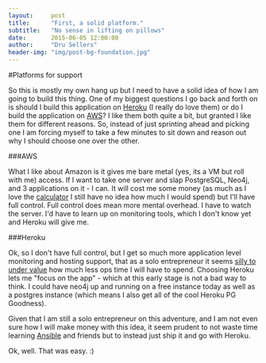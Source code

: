 ```yaml
---
layout:     post
title:      "First, a solid platform."
subtitle:   "No sense in lifting on pillows"
date:       2015-06-05 12:00:00
author:     "Dru Sellers"
header-img: "img/post-bg-foundation.jpg"
---
```


#Platforms for support

So this is mostly my own hang up but I need to have a solid idea of how I am going to build this thing. One of my biggest questions I go back and forth on is should I build this application on [Heroku](http://heroku.com) (I really do love them) or do I build the application on [AWS](http://aws.amazon.com)? I like them both quite a bit, but granted I like them for different reasons. So, instead of just sprinting ahead and picking one I am forcing myself to take a few minutes to sit down and reason out why I should choose one over the other.

###AWS

What I like about Amazon is it gives me bare metal (yes, its a VM but roll with me) access. If I want to take one server and slap PostgreSQL, Neo4j, and 3 applications on it - I can. It will cost me some money (as much as I love the [calculator](http://calculator.s3.amazonaws.com/index.html) I still have no idea how much I would spend) but I'll have full control. Full control does mean more mental overhead. I have to watch the server. I'd have to learn up on monitoring tools, which I don't know yet and Heroku will give me.

###Heroku

Ok, so I don't have full control, but I get so much more application level monitoring and hosting support, that as a solo entrepreneur it seems [silly to under value](https://baremetrics.com/blog/build-it-buy-it) how much less ops time I will have to spend. Choosing Heroku lets me "focus on the app" - which at this early stage is not a bad way to think. I could have neo4j up and running on a free instance today as well as a postgres instance (which means I also get all of the cool Heroku PG Goodness).

Given that I am still a solo entrepreneur on this adventure, and I am not even sure how I will make money with this idea, it seem prudent to not waste time learning [Ansible](http://www.ansible.com/) and friends but to instead just ship it and go with Heroku. 

Ok, well. That was easy. :)
